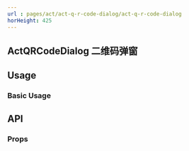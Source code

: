 ```yaml
---
url : pages/act/act-q-r-code-dialog/act-q-r-code-dialog
horHeight: 425
---
```


## ActQRCodeDialog 二维码弹窗


## Usage

### Basic Usage

## API

### Props

